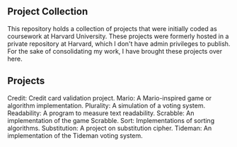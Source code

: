 Project Collection
-------------------------------------------------------------------------
This repository holds a collection of projects that were initially coded as coursework at Harvard University. These projects were formerly hosted in a private repository at Harvard, which I don't have admin privileges to publish. For the sake of consolidating my work, I have brought these projects over here.

Projects
--------------------------------------------------------------------------
Credit: Credit card validation project.
Mario: A Mario-inspired game or algorithm implementation.
Plurality: A simulation of a voting system.
Readability: A program to measure text readability.
Scrabble: An implementation of the game Scrabble.
Sort: Implementations of sorting algorithms.
Substitution: A project on substitution cipher.
Tideman: An implementation of the Tideman voting system.


